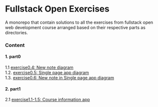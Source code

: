 # Fullstack Open Exercises
A monorepo that contain solutions to all the exercises from fullstack open web development course arranged based on their respective parts as directories.


### Content

#### 1. part0

1.1 [exercise0.4: New note diagram](exercises/part0/exercise0.4)<br>
1.2. [exercise0.5: Single page app diagram](exercises/part0/exercise0.5)<br>
1.3. [exercise0.6: New note in Single page app diagram](exercises/part0/exercise0.6)<br>

#### 2. part1

2.1 [exercise1.1-1.5: Course information app](exercises/part1/exercise1.1-1.5)<br>